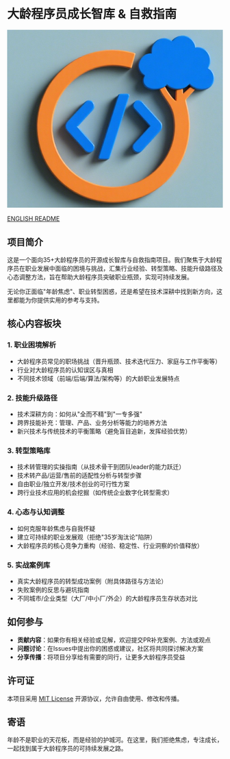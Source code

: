 # 大龄程序员成长智库 & 自救指南

![大龄程序员成长智库Logo](logo.png)

[ENGLISH README](README-en.md)

## 项目简介
这是一个面向35+大龄程序员的开源成长智库与自救指南项目。我们聚焦于大龄程序员在职业发展中面临的困境与挑战，汇集行业经验、转型策略、技能升级路径及心态调整方法，旨在帮助大龄程序员突破职业瓶颈，实现可持续发展。

无论你正面临"年龄焦虑"、职业转型困惑，还是希望在技术深耕中找到新方向，这里都能为你提供实用的参考与支持。

## 核心内容板块
### 1. 职业困境解析
- 大龄程序员常见的职场挑战（晋升瓶颈、技术迭代压力、家庭与工作平衡等）
- 行业对大龄程序员的认知误区与真相
- 不同技术领域（前端/后端/算法/架构等）的大龄职业发展特点

### 2. 技能升级路径
- 技术深耕方向：如何从"全而不精"到"一专多强"
- 跨界技能补充：管理、产品、业务分析等能力的培养方法
- 新兴技术与传统技术的平衡策略（避免盲目追新，发挥经验优势）

### 3. 转型策略库
- 技术转管理的实操指南（从技术骨干到团队leader的能力跃迁）
- 技术转产品/运营/售前的适配性分析与转型步骤
- 自由职业/独立开发/技术创业的可行性方案
- 跨行业技术应用的机会挖掘（如传统企业数字化转型需求）

### 4. 心态与认知调整
- 如何克服年龄焦虑与自我怀疑
- 建立可持续的职业发展观（拒绝"35岁淘汰论"陷阱）
- 大龄程序员的核心竞争力重构（经验、稳定性、行业洞察的价值释放）

### 5. 实战案例库
- 真实大龄程序员的转型成功案例（附具体路径与方法论）
- 失败案例的反思与避坑指南
- 不同城市/企业类型（大厂/中小厂/外企）的大龄程序员生存状态对比

## 如何参与
- **贡献内容**：如果你有相关经验或见解，欢迎提交PR补充案例、方法或观点
- **问题讨论**：在Issues中提出你的困惑或建议，社区将共同探讨解决方案
- **分享传播**：将项目分享给有需要的同行，让更多大龄程序员受益

## 许可证
本项目采用 [MIT License](LICENSE) 开源协议，允许自由使用、修改和传播。

## 寄语
年龄不是职业的天花板，而是经验的护城河。在这里，我们拒绝焦虑，专注成长，一起找到属于大龄程序员的可持续发展之路。
